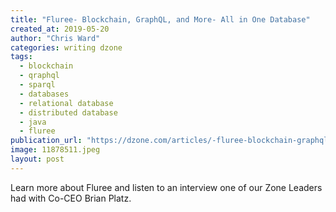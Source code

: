 ```yaml
---
title: "Fluree- Blockchain, GraphQL, and More- All in One Database"
created_at: 2019-05-20
author: "Chris Ward"
categories: writing dzone
tags: 
  - blockchain
  - qraphql
  - sparql
  - databases
  - relational database
  - distributed database
  - java
  - fluree
publication_url: "https://dzone.com/articles/-fluree-blockchain-graphql-and-more-all-in-one-dat"
image: 11878511.jpeg
layout: post
---
```

Learn more about Fluree and listen to an interview one of our Zone Leaders had with Co-CEO Brian Platz.

